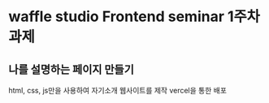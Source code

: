# waffle studio Frontend seminar 1주차 과제
## 나를 설명하는 페이지 만들기
html, css, js만을 사용하여 자기소개 웹사이트를 제작
vercel을 통한 배포
